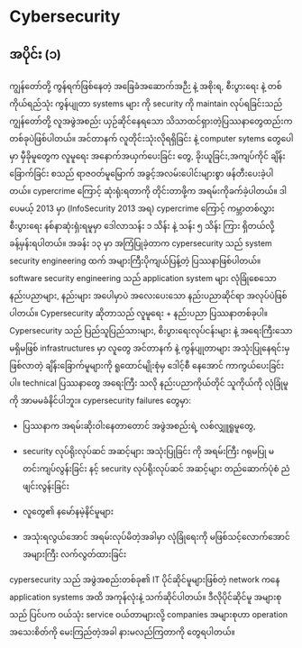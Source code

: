 # Cybersecurity
## အပိုင်း (၁)

ကျွန်တော်တို့ ကွန်ရက်ဖြစ်နေတဲ့ အခြေခံအဆောက်အဉီး နဲ့ အစိုးရ, စီးပွားရေး နဲ့ တစ်ကိုယ်ရည်သုံး ကွန်ပျုတာ systems များ ကို security ကို maintain လုပ်ရခြင်းသည် ကျွန်တော်တို့ လူအဖွဲအစည်း ယှဉ်ဆိုင်နေရသော သိသာထင်ရှားတဲ့ပြဿနာတွေထည်းက တစ်ခုပဲဖြစ်ပါတယ်။
 အင်တာနက် လူတိုင်းသုံးလိုရရှိခြင်း နဲ့ computer sytems တွေပေါမှာ မှီခိုမူတွေက လူမူရေး အနောက်အယှက်ပေးခြင်း တွေ, ခိုးယူခြင်း,အကျပ်ကိုင် ချိန်းခြောက်ခြင်း စသည် ရာဇဝတ်မူမြောက် အခွင့်အလမ်းပေါင်းများစွာ ဖန်တီးပေးခဲ့ပါတယ်။ cypercrime ကြောင့် ဆုံးရုံးရတာကို တိုင်းတာဖို့က အရမ်းကိုခက်ခဲ့ပါတယ်။
ဒါပေမယ့် 2013 မှာ (InfoSecurity 2013 အရ) cypercrime ကြောင့် ကမ္ဘာတစ်လွှား စီးပွားရေး နစ်နာဆုံးရှံးရမူမှာ
ဒေါလာသန်း ၁ သိန်း နဲ့ သန်း ၅ သိန်း ကြား ရှိတယ်လို့ ခန့်မှန်းရပါတယ်။
အခန်း ၁၃ မှာ အကြံပြုခဲ့တာက cypersecurity သည် system security engineering ထက် အများကြီးပိုကျယ်ပြန့်တဲ့ ပြဿနာဖြစ်ပါတယ်။
software security engineering သည် application system များ လုံခြုံစေသော နည်းပညာများ, နည်းများ အပေါမှာပဲ အလေးပေးသော နည်းပညာဆိုင်ရာ အလုပ်ပဲဖြစ်ပါတယ်။
Cypersecurity ဆိုတာသည် လူမူရေး + နည်းပညာ ပြဿနာတစ်ခုပါ။
Cypersecurity  သည် ပြည်သူပြည်သားများ, စိးပွားရေးလုပ်ငန်းများ နဲ့ အရေးကြီးသော မရှိမဖြစ် infrastructures မှာ လူတွေ အင်တာနက် နဲ့ ကွန်ပျုတာများ အသုံးပြုနေရင်းမှ ဖြစ်လာတဲ့ ချိန်းခြောက်မူများကို ရူထောင်မျိုးစုံမှ ဒေါင့်စီ နေအောင်  ကာကွယ်ပေးခြင်းပါ။ technical ပြဿနာတွေ အရေးကြီး သလို နည်းပညာကိုယ်တိုင် သူကိုယ်ကို လုံခြုံမူကို အာမမခံနိင်ပါဘူး။
cypersecurity failures  တွေမှာ:
- ပြဿနာက အရမ်းဆိုးဝါးနေတာတောင် အဖွဲအစည်းရဲ့ လစ်လျှူရူမူတွေ,

- security လုပ်ရိုးလုပ်ဆင် အဆင့်များ အသုံးပြုခြင်း ကို အရမ်းကြီး ဂရုမပြု မတင်းကျပ်လွန်းခြင်း နင့် security လုပ်ရိုးလုပ်ဆင် အဆင့်များ တည်ဆောက်ပုံစံ ညံဖျင်းလွန်းခြင်း

- လူတွေ၏ နမော်နမဲ့နိင်မူများ

- အသုံးရလွယ်အောင် အရမ်းလုပ်မိတဲ့အခါမှာ လုံခြုံရေးကို မဖြစ်သင့်လောက်အောင် အများကြီး  လက်လွတ်ထားခြင်း


cypersecurity သည် အဖွဲအစည်းတစ်ခု၏ IT ပိုင်ဆိုင်မူများဖြစ်တဲ့ network ကနေ application systems အထိ အကုန်လုံးနဲ့ သက်ဆိုင်ပါတယ်။
ဒီလိုပိုင်ဆိုင်မူ အများစု သည် ပြင်ပက ဝယ်သုံး service ဝယ်တာများလို့ companies အများစုဟာ operation အသေးစိတ်ကို မေးကြည်တဲ့အခါ နားမလည်ကြတာကို တွေရပါတယ်။
